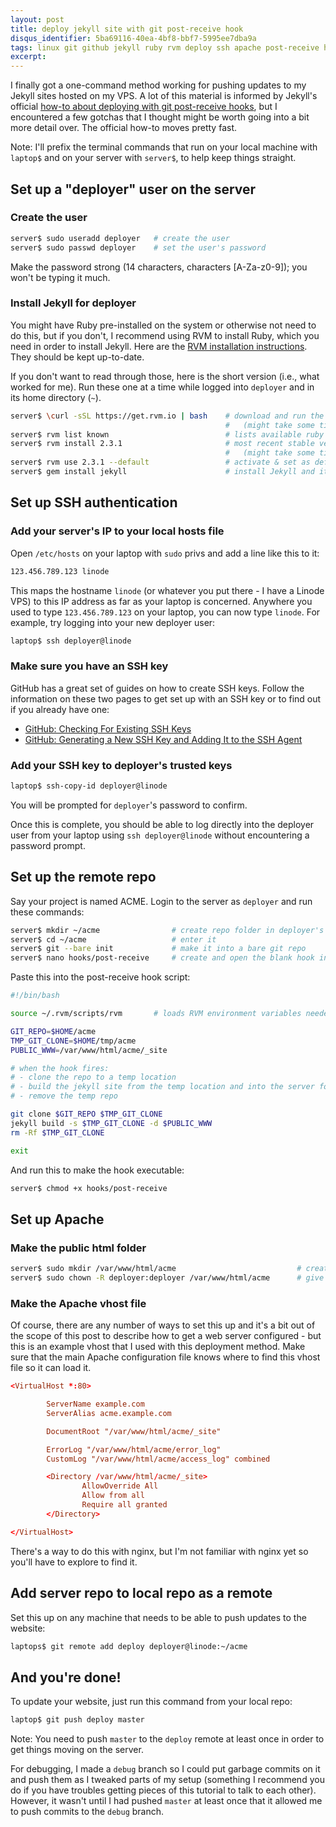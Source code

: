 ```yaml
---
layout: post
title: deploy jekyll site with git post-receive hook
disqus_identifier: 5ba69116-40ea-4bf8-bbf7-5995ee7dba9a
tags: linux git github jekyll ruby rvm deploy ssh apache post-receive hook
excerpt:
---
```


I finally got a one-command method working for pushing updates to my Jekyll sites hosted on my VPS.  A lot of this material is informed by Jekyll's official [how-to about deploying with git post-receive hooks](https://jekyllrb.com/docs/deployment-methods/#git-post-receive-hook), but I encountered a few gotchas that I thought might be worth going into a bit more detail over.  The official how-to moves pretty fast.

Note: I'll prefix the terminal commands that run on your local machine with `laptop$` and on your server with  `server$`, to help keep things straight.



## Set up a "deployer" user on the server

### Create the user

```bash
server$ sudo useradd deployer   # create the user
server$ sudo passwd deployer    # set the user's password
```
Make the password strong (14 characters, characters [A-Za-z0-9]); you won't be typing it much.

### Install Jekyll for deployer

You might have Ruby pre-installed on the system or otherwise not need to do this, but if you don't, I recommend using RVM to install Ruby, which you need in order to install Jekyll.  Here are the [RVM installation instructions](https://rvm.io/rvm/install).  They should be kept up-to-date.

If you don't want to read through those, here is the short version (i.e., what worked for me).  Run these one at a time while logged into `deployer` and in its home directory (`~`).

```bash
server$ \curl -sSL https://get.rvm.io | bash    # download and run the RVM install script
                                                #   (might take some time to compile / install)
server$ rvm list known                          # lists available ruby versions, choose one
server$ rvm install 2.3.1                       # most recent stable version when I wrote this
                                                #   (might take some time to compile / install)
server$ rvm use 2.3.1 --default                 # activate & set as default the version you chose
server$ gem install jekyll                      # install Jekyll and its dependencies
```




## Set up SSH authentication

### Add your server's IP to your local hosts file

Open `/etc/hosts` on your laptop with `sudo` privs and add a line like this to it:

```bash
123.456.789.123 linode
```
This maps the hostname `linode` (or whatever you put there - I have a Linode VPS) to this IP address as far as your laptop is concerned.  Anywhere you used to type `123.456.789.123` on your laptop, you can now type `linode`.  For example, try logging into your new deployer user:

```bash
laptop$ ssh deployer@linode
```

### Make sure you have an SSH key

GitHub has a great set of guides on how to create SSH keys.  Follow the information on these two pages to get set up with an SSH key or to find out if you already have one:

- [GitHub: Checking For Existing SSH Keys](https://help.github.com/articles/checking-for-existing-ssh-keys/)
- [GitHub: Generating a New SSH Key and Adding It to the SSH Agent](https://help.github.com/articles/generating-a-new-ssh-key-and-adding-it-to-the-ssh-agent/)

### Add your SSH key to deployer's trusted keys

```bash
laptop$ ssh-copy-id deployer@linode
```
You will be prompted for `deployer`'s password to confirm.

Once this is complete, you should be able to log directly into the deployer user from your laptop using `ssh deployer@linode` without encountering a password prompt.



## Set up the remote repo

Say your project is named ACME.  Login to the server as `deployer` and run these commands:

```bash
server$ mkdir ~/acme                # create repo folder in deployer's home
server$ cd ~/acme                   # enter it
server$ git --bare init             # make it into a bare git repo
server$ nano hooks/post-receive     # create and open the blank hook in a text editor
```

Paste this into the post-receive hook script:

```bash
#!/bin/bash

source ~/.rvm/scripts/rvm       # loads RVM environment variables needed to call Jekyll

GIT_REPO=$HOME/acme
TMP_GIT_CLONE=$HOME/tmp/acme
PUBLIC_WWW=/var/www/html/acme/_site

# when the hook fires:
# - clone the repo to a temp location
# - build the jekyll site from the temp location and into the server folder
# - remove the temp repo

git clone $GIT_REPO $TMP_GIT_CLONE
jekyll build -s $TMP_GIT_CLONE -d $PUBLIC_WWW
rm -Rf $TMP_GIT_CLONE

exit
```

And run this to make the hook executable:

```bash
server$ chmod +x hooks/post-receive
```



## Set up Apache

### Make the public html folder

```bash
server$ sudo mkdir /var/www/html/acme                           # create the folder
server$ sudo chown -R deployer:deployer /var/www/html/acme      # give the deployer full ownership
```

### Make the Apache vhost file

Of course, there are any number of ways to set this up and it's a bit out of the scope of this post to describe how to get a web server configured - but this is an example vhost that I used with this deployment method.  Make sure that the main Apache configuration file knows where to find this vhost file so it can load it.


```conf
<VirtualHost *:80>

        ServerName example.com
        ServerAlias acme.example.com

        DocumentRoot "/var/www/html/acme/_site"

        ErrorLog "/var/www/html/acme/error_log"
        CustomLog "/var/www/html/acme/access_log" combined

        <Directory /var/www/html/acme/_site>
                AllowOverride All
                Allow from all
                Require all granted
        </Directory>

</VirtualHost>
```

There's a way to do this with nginx, but I'm not familiar with nginx yet so you'll have to explore to find it.



## Add server repo to local repo as a remote

Set this up on any machine that needs to be able to push updates to the website:

```bash
laptops$ git remote add deploy deployer@linode:~/acme
```

## And you're done!

To update your website, just run this command from your local repo:

```bash
laptop$ git push deploy master
```

Note: You need to push `master` to the `deploy` remote at least once in order to get things moving on the server.

For debugging, I made a `debug` branch so I could put garbage commits on it and push them as I tweaked parts of my setup (something I recommend you do if you have troubles getting pieces of this tutorial to talk to each other).  However, it wasn't until I had pushed `master` at least once that it allowed me to push commits to the `debug` branch.